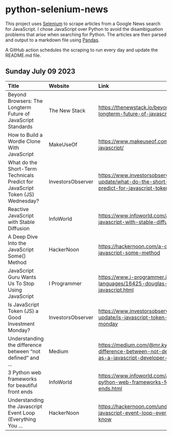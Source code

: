 # python-selenium-news

This project uses [Selenium](https://www.seleniumhq.org/) to scrape articles from a Google News search for JavaScript.
I chose JavaScript over Python to avoid the disambiguation problems that arise when searching for Python.
The articles are then parsed and output to a markdown file using [Pandas](https://pandas.pydata.org/).

A GitHub action schedules the scraping to run every day and update the README.md file.

## Sunday July 09 2023


| Title                                                                          | Website           | Link                                                                                                                                |
|:-------------------------------------------------------------------------------|:------------------|:------------------------------------------------------------------------------------------------------------------------------------|
| Beyond Browsers: The Longterm Future of JavaScript Standards                   | The New Stack     | https://thenewstack.io/beyond-browsers-the-longterm-future-of-javascript-standards/                                                 |
| How to Build a Wordle Clone With JavaScript                                    | MakeUseOf         | https://www.makeuseof.com/wordle-clone-with-javascript/                                                                             |
| What do the Short-Term Technicals Predict for JavaScript Token (JS) Wednesday? | InvestorsObserver | https://www.investorsobserver.com/news/crypto-update/what-do-the-short-term-technicals-predict-for-javascript-token-js-wednesday    |
| Reactive JavaScript with Stable Diffusion                                      | InfoWorld         | https://www.infoworld.com/article/3701288/reactive-javascript-with-stable-diffusion.html                                            |
| A Deep Dive Into the JavaScript Some() Method                                  | HackerNoon        | https://hackernoon.com/a-deep-dive-into-the-javascript-some-method                                                                  |
| JavaScript Guru Wants Us To Stop Using JavaScript                              | I Programmer      | https://www.i-programmer.info/news/98-languages/16425-douglas-crockford-on-smelly-javascript.html                                   |
| Is JavaScript Token (JS) a Good Investment Monday?                             | InvestorsObserver | https://www.investorsobserver.com/news/crypto-update/is-javascript-token-js-a-good-investment-monday                                |
| Understanding the difference between “not defined” and ...                     | Medium            | https://medium.com/@mr.kyere.s/understanding-the-difference-between-not-defined-and-undefined-as-a-javascript-developer-cd16fe0e487 |
| 3 Python web frameworks for beautiful front ends                               | InfoWorld         | https://www.infoworld.com/article/3700689/3-python-web-frameworks-for-beautiful-front-ends.html                                     |
| Understanding the Javascript Event Loop (Everything You ...                    | HackerNoon        | https://hackernoon.com/understanding-the-javascript-event-loop-everything-you-need-to-know                                          |